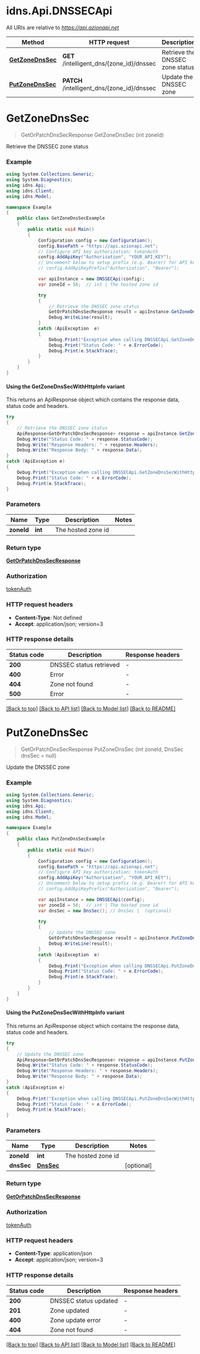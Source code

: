 # idns.Api.DNSSECApi

All URIs are relative to *https://api.azionapi.net*

| Method | HTTP request | Description |
|--------|--------------|-------------|
| [**GetZoneDnsSec**](DNSSECApi.md#getzonednssec) | **GET** /intelligent_dns/{zone_id}/dnssec | Retrieve the DNSSEC zone status |
| [**PutZoneDnsSec**](DNSSECApi.md#putzonednssec) | **PATCH** /intelligent_dns/{zone_id}/dnssec | Update the DNSSEC zone |

<a id="getzonednssec"></a>
# **GetZoneDnsSec**
> GetOrPatchDnsSecResponse GetZoneDnsSec (int zoneId)

Retrieve the DNSSEC zone status

### Example
```csharp
using System.Collections.Generic;
using System.Diagnostics;
using idns.Api;
using idns.Client;
using idns.Model;

namespace Example
{
    public class GetZoneDnsSecExample
    {
        public static void Main()
        {
            Configuration config = new Configuration();
            config.BasePath = "https://api.azionapi.net";
            // Configure API key authorization: tokenAuth
            config.AddApiKey("Authorization", "YOUR_API_KEY");
            // Uncomment below to setup prefix (e.g. Bearer) for API key, if needed
            // config.AddApiKeyPrefix("Authorization", "Bearer");

            var apiInstance = new DNSSECApi(config);
            var zoneId = 56;  // int | The hosted zone id

            try
            {
                // Retrieve the DNSSEC zone status
                GetOrPatchDnsSecResponse result = apiInstance.GetZoneDnsSec(zoneId);
                Debug.WriteLine(result);
            }
            catch (ApiException  e)
            {
                Debug.Print("Exception when calling DNSSECApi.GetZoneDnsSec: " + e.Message);
                Debug.Print("Status Code: " + e.ErrorCode);
                Debug.Print(e.StackTrace);
            }
        }
    }
}
```

#### Using the GetZoneDnsSecWithHttpInfo variant
This returns an ApiResponse object which contains the response data, status code and headers.

```csharp
try
{
    // Retrieve the DNSSEC zone status
    ApiResponse<GetOrPatchDnsSecResponse> response = apiInstance.GetZoneDnsSecWithHttpInfo(zoneId);
    Debug.Write("Status Code: " + response.StatusCode);
    Debug.Write("Response Headers: " + response.Headers);
    Debug.Write("Response Body: " + response.Data);
}
catch (ApiException e)
{
    Debug.Print("Exception when calling DNSSECApi.GetZoneDnsSecWithHttpInfo: " + e.Message);
    Debug.Print("Status Code: " + e.ErrorCode);
    Debug.Print(e.StackTrace);
}
```

### Parameters

| Name | Type | Description | Notes |
|------|------|-------------|-------|
| **zoneId** | **int** | The hosted zone id |  |

### Return type

[**GetOrPatchDnsSecResponse**](GetOrPatchDnsSecResponse.md)

### Authorization

[tokenAuth](../README.md#tokenAuth)

### HTTP request headers

 - **Content-Type**: Not defined
 - **Accept**: application/json; version=3


### HTTP response details
| Status code | Description | Response headers |
|-------------|-------------|------------------|
| **200** | DNSSEC status retrieved |  -  |
| **400** | Error |  -  |
| **404** | Zone not found |  -  |
| **500** | Error |  -  |

[[Back to top]](#) [[Back to API list]](../README.md#documentation-for-api-endpoints) [[Back to Model list]](../README.md#documentation-for-models) [[Back to README]](../README.md)

<a id="putzonednssec"></a>
# **PutZoneDnsSec**
> GetOrPatchDnsSecResponse PutZoneDnsSec (int zoneId, DnsSec dnsSec = null)

Update the DNSSEC zone

### Example
```csharp
using System.Collections.Generic;
using System.Diagnostics;
using idns.Api;
using idns.Client;
using idns.Model;

namespace Example
{
    public class PutZoneDnsSecExample
    {
        public static void Main()
        {
            Configuration config = new Configuration();
            config.BasePath = "https://api.azionapi.net";
            // Configure API key authorization: tokenAuth
            config.AddApiKey("Authorization", "YOUR_API_KEY");
            // Uncomment below to setup prefix (e.g. Bearer) for API key, if needed
            // config.AddApiKeyPrefix("Authorization", "Bearer");

            var apiInstance = new DNSSECApi(config);
            var zoneId = 56;  // int | The hosted zone id
            var dnsSec = new DnsSec(); // DnsSec |  (optional) 

            try
            {
                // Update the DNSSEC zone
                GetOrPatchDnsSecResponse result = apiInstance.PutZoneDnsSec(zoneId, dnsSec);
                Debug.WriteLine(result);
            }
            catch (ApiException  e)
            {
                Debug.Print("Exception when calling DNSSECApi.PutZoneDnsSec: " + e.Message);
                Debug.Print("Status Code: " + e.ErrorCode);
                Debug.Print(e.StackTrace);
            }
        }
    }
}
```

#### Using the PutZoneDnsSecWithHttpInfo variant
This returns an ApiResponse object which contains the response data, status code and headers.

```csharp
try
{
    // Update the DNSSEC zone
    ApiResponse<GetOrPatchDnsSecResponse> response = apiInstance.PutZoneDnsSecWithHttpInfo(zoneId, dnsSec);
    Debug.Write("Status Code: " + response.StatusCode);
    Debug.Write("Response Headers: " + response.Headers);
    Debug.Write("Response Body: " + response.Data);
}
catch (ApiException e)
{
    Debug.Print("Exception when calling DNSSECApi.PutZoneDnsSecWithHttpInfo: " + e.Message);
    Debug.Print("Status Code: " + e.ErrorCode);
    Debug.Print(e.StackTrace);
}
```

### Parameters

| Name | Type | Description | Notes |
|------|------|-------------|-------|
| **zoneId** | **int** | The hosted zone id |  |
| **dnsSec** | [**DnsSec**](DnsSec.md) |  | [optional]  |

### Return type

[**GetOrPatchDnsSecResponse**](GetOrPatchDnsSecResponse.md)

### Authorization

[tokenAuth](../README.md#tokenAuth)

### HTTP request headers

 - **Content-Type**: application/json
 - **Accept**: application/json; version=3


### HTTP response details
| Status code | Description | Response headers |
|-------------|-------------|------------------|
| **200** | DNSSEC status updated |  -  |
| **201** | Zone updated |  -  |
| **400** | Zone update error |  -  |
| **404** | Zone not found |  -  |

[[Back to top]](#) [[Back to API list]](../README.md#documentation-for-api-endpoints) [[Back to Model list]](../README.md#documentation-for-models) [[Back to README]](../README.md)

